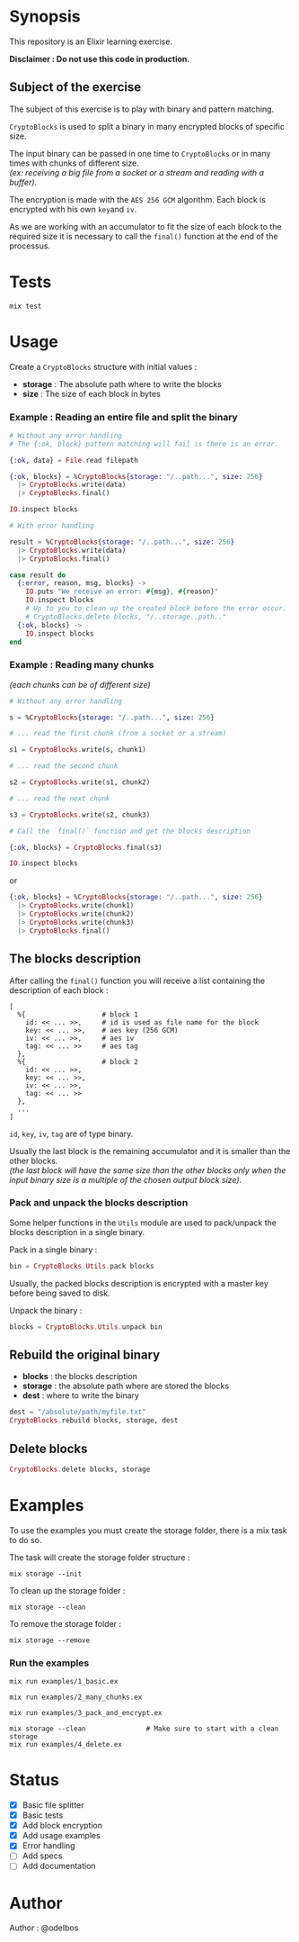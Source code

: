 # Synopsis

This repository is an Elixir learning exercise.

**Disclaimer : Do not use this code in production.**

## Subject of the exercise

The subject of this exercise is to play with binary and pattern matching.

`CryptoBlocks` is used to split a binary in many encrypted blocks of specific size.

The input binary can be passed in one time to `CryptoBlocks` or in many times with chunks of different size.  
_(ex: receiving a big file from a socket or a stream and reading with a buffer)._

The encryption is made with the `AES 256 GCM` algorithm. Each block is encrypted with his own `key`and `iv`.

As we are working with an accumulator to fit the size of each block to the required size it is necessary to call the `final()` function at the end of the processus.

# Tests

```
mix test
```

# Usage

Create a `CryptoBlocks` structure with initial values :

- **storage** : The absolute path where to write the blocks
- **size** : The size of each block in bytes

### Example : Reading an entire file and split the binary

```elixir
# Without any error handling
# The {:ok, block} pattern matching will fail is there is an error.

{:ok, data} = File.read filepath

{:ok, blocks} = %CryptoBlocks{storage: "/..path...", size: 256}
  |> CryptoBlocks.write(data)
  |> CryptoBlocks.final()

IO.inspect blocks
```

```elixir
# With error handling

result = %CryptoBlocks{storage: "/..path...", size: 256}
  |> CryptoBlocks.write(data)
  |> CryptoBlocks.final()

case result do
  {:error, reason, msg, blocks} ->
    IO.puts "We receive an error: #{msg}, #{reason}"
    IO.inspect blocks
    # Up to you to clean up the created block before the error occur.
    # CryptoBlocks.delete blocks, "/..storage..path.."
  {:ok, blocks} ->
    IO.inspect blocks
end
```

### Example : Reading many chunks

_(each chunks can be of different size)_

```elixir
# Without any error handling

s = %CryptoBlocks{storage: "/..path...", size: 256}

# ... read the first chunk (from a socket or a stream)

s1 = CryptoBlocks.write(s, chunk1)

# ... read the second chunk

s2 = CryptoBlocks.write(s1, chunk2)

# ... read the next chunk

s3 = CryptoBlocks.write(s2, chunk3)

# Call the `final()` function and get the blocks description

{:ok, blocks} = CryptoBlocks.final(s3)

IO.inspect blocks
```

or

```elixir
{:ok, blocks} = %CryptoBlocks{storage: "/..path...", size: 256}
  |> CryptoBlocks.write(chunk1)
  |> CryptoBlocks.write(chunk2)
  |> CryptoBlocks.write(chunk3)
  |> CryptoBlocks.final()
```

## The blocks description

After calling the `final()` function you will receive a list containing the description of each block :


```
[
  %{                   # block 1
    id: << ... >>,     # id is used as file name for the block
    key: << ... >>,    # aes key (256 GCM)
    iv: << ... >>,     # aes iv
    tag: << ... >>     # aes tag
  },
  %{                   # block 2
    id: << ... >>,
    key: << ... >>,
    iv: << ... >>,
    tag: << ... >>
  },
  ...
]
```

`id`, `key`, `iv`, `tag` are of type binary.

Usually the last block is the remaining accumulator and it is smaller than the other blocks.  
_(the last block will have the same size than the other blocks only when the input binary size is a multiple of the chosen output block size)._

### Pack and unpack the blocks description

Some helper functions in the `Utils` module are used to pack/unpack the blocks description in a single binary.

Pack in a single binary :

```elixir
bin = CryptoBlocks.Utils.pack blocks
```

Usually, the packed blocks description is encrypted with a master key before being saved to disk.

Unpack the binary :

```elixir
blocks = CryptoBlocks.Utils.unpack bin
```

## Rebuild the original binary

- **blocks** : the blocks description
- **storage** : the absolute path where are stored the blocks
- **dest** : where to write the binary

```Elixir
dest = "/absolute/path/myfile.txt"
CryptoBlocks.rebuild blocks, storage, dest
```

## Delete blocks

```Elixir
CryptoBlocks.delete blocks, storage
```

# Examples

To use the examples you must create the storage folder, there is a mix task to do so.

The task will create the storage folder structure :

```
mix storage --init
```

To clean up the storage folder :

```
mix storage --clean
```

To remove the storage folder :

```
mix storage --remove
```

### Run the examples

```
mix run examples/1_basic.ex
```

```
mix run examples/2_many_chunks.ex
```

```
mix run examples/3_pack_and_encrypt.ex
```

```
mix storage --clean               # Make sure to start with a clean storage
mix run examples/4_delete.ex
```

# Status

- [x] Basic file splitter
- [x] Basic tests
- [x] Add block encryption
- [x] Add usage examples
- [x] Error handling
- [ ] Add specs
- [ ] Add documentation

# Author

Author : @odelbos
